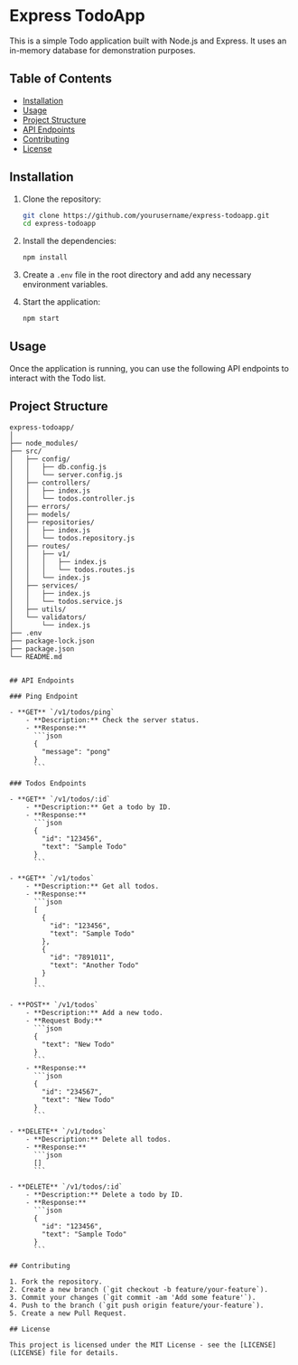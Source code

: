 # Express TodoApp

This is a simple Todo application built with Node.js and Express. It uses an in-memory database for demonstration purposes.

## Table of Contents

- [Installation](#installation)
- [Usage](#usage)
- [Project Structure](#project-structure)
- [API Endpoints](#api-endpoints)
- [Contributing](#contributing)
- [License](#license)

## Installation

1. Clone the repository:
    ```bash
    git clone https://github.com/yourusername/express-todoapp.git
    cd express-todoapp
    ```

2. Install the dependencies:
    ```bash
    npm install
    ```

3. Create a `.env` file in the root directory and add any necessary environment variables.

4. Start the application:
    ```bash
    npm start
    ```

## Usage

Once the application is running, you can use the following API endpoints to interact with the Todo list.

## Project Structure

```plaintext
express-todoapp/
│
├── node_modules/
├── src/
│   ├── config/
│   │   ├── db.config.js
│   │   └── server.config.js
│   ├── controllers/
│   │   ├── index.js
│   │   └── todos.controller.js
│   ├── errors/
│   ├── models/
│   ├── repositories/
│   │   ├── index.js
│   │   └── todos.repository.js
│   ├── routes/
│   │   ├── v1/
│   │   │   ├── index.js
│   │   │   └── todos.routes.js
│   │   └── index.js
│   ├── services/
│   │   ├── index.js
│   │   └── todos.service.js
│   ├── utils/
│   └── validators/
│       └── index.js
├── .env
├── package-lock.json
├── package.json
└── README.md


## API Endpoints

### Ping Endpoint

- **GET** `/v1/todos/ping`
    - **Description:** Check the server status.
    - **Response:**
      ```json
      {
        "message": "pong"
      }
      ```

### Todos Endpoints

- **GET** `/v1/todos/:id`
    - **Description:** Get a todo by ID.
    - **Response:**
      ```json
      {
        "id": "123456",
        "text": "Sample Todo"
      }
      ```

- **GET** `/v1/todos`
    - **Description:** Get all todos.
    - **Response:**
      ```json
      [
        {
          "id": "123456",
          "text": "Sample Todo"
        },
        {
          "id": "7891011",
          "text": "Another Todo"
        }
      ]
      ```

- **POST** `/v1/todos`
    - **Description:** Add a new todo.
    - **Request Body:**
      ```json
      {
        "text": "New Todo"
      }
      ```
    - **Response:**
      ```json
      {
        "id": "234567",
        "text": "New Todo"
      }
      ```

- **DELETE** `/v1/todos`
    - **Description:** Delete all todos.
    - **Response:**
      ```json
      []
      ```

- **DELETE** `/v1/todos/:id`
    - **Description:** Delete a todo by ID.
    - **Response:**
      ```json
      {
        "id": "123456",
        "text": "Sample Todo"
      }
      ```

## Contributing

1. Fork the repository.
2. Create a new branch (`git checkout -b feature/your-feature`).
3. Commit your changes (`git commit -am 'Add some feature'`).
4. Push to the branch (`git push origin feature/your-feature`).
5. Create a new Pull Request.

## License

This project is licensed under the MIT License - see the [LICENSE](LICENSE) file for details.

